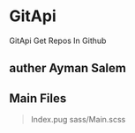 # GitApi
GitApi Get Repos In Github
## auther Ayman Salem
## Main Files
> Index.pug
> sass/Main.scss
